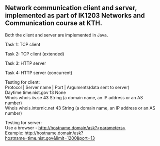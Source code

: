 ## Network communication client and server, implemented as part of IK1203 Networks and Communication course at KTH. 
Both the client and server are implemented in Java.

Task 1: TCP client   

Task 2: TCP client (extended)   

Task 3: HTTP server  

Task 4: HTTP server (concurrent)   

Testing for client:   
Protocol  |  Server name  |  Port  |  Arguments(data sent to server)  
Daytime 	  time.nist.gov 	  13 	              None   	
Whois 	    whois.iis.se 	    43 	    String (a domain name, an IP address or an AS number)   
Whois 	  whois.internic.net 	43 	    String (a domain name, an IP address or an AS number)   
 
Testing for server:   
Use a browser - http://hostname.domain/ask?<parameters>  
Example:        http://hostname.domain/ask?hostname=time.nist.gov&limit=1200&port=13  
